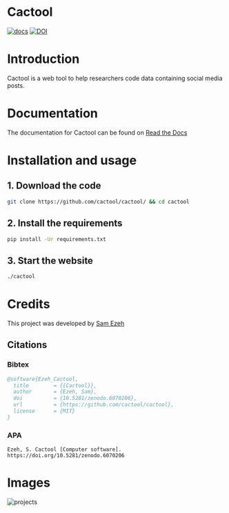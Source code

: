 # Cactool
[![docs](https://readthedocs.org/projects/cactool/badge/?version=latest&style=flat)](https://cactool.readthedocs.io) [![DOI](https://zenodo.org/badge/447718654.svg)](https://zenodo.org/badge/latestdoi/447718654)
# Introduction

Cactool is a web tool to help researchers code data containing social media posts.

# Documentation
The documentation for Cactool can be found on [Read the Docs](https://cactool.readthedocs.io)

# Installation and usage
## 1. Download the code
```bash
git clone https://github.com/cactool/cactool/ && cd cactool
```
## 2. Install the requirements
```bash
pip install -Ur requirements.txt
```
## 3. Start the website
```bash
./cactool
```
# Credits
This project was developed by [Sam Ezeh](https://github.com/dignissimus)
## Citations
### Bibtex
```bibtex
@software{Ezeh_Cactool,
  title        = {{Cactool}},
  author       = {Ezeh, Sam},
  doi          = {10.5281/zenodo.6070206},
  url          = {https://github.com/cactool/cactool},
  license      = {MIT}
}
```
### APA
```
Ezeh, S. Cactool [Computer software]. https://doi.org/10.5281/zenodo.6070206
```

# Images
![projects](https://user-images.githubusercontent.com/18627392/149658748-f480a750-2a05-4aad-83bd-c30cdbe86891.png)
